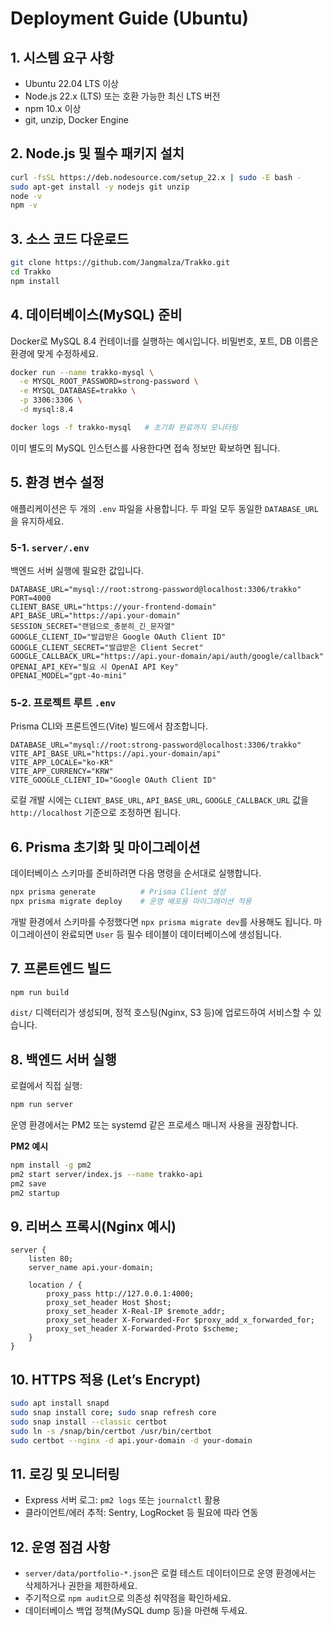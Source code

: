 # Deployment Guide (Ubuntu)

## 1. 시스템 요구 사항
- Ubuntu 22.04 LTS 이상
- Node.js 22.x (LTS) 또는 호환 가능한 최신 LTS 버전
- npm 10.x 이상
- git, unzip, Docker Engine

## 2. Node.js 및 필수 패키지 설치
```bash
curl -fsSL https://deb.nodesource.com/setup_22.x | sudo -E bash -
sudo apt-get install -y nodejs git unzip
node -v
npm -v
```

## 3. 소스 코드 다운로드
```bash
git clone https://github.com/Jangmalza/Trakko.git
cd Trakko
npm install
```

## 4. 데이터베이스(MySQL) 준비
Docker로 MySQL 8.4 컨테이너를 실행하는 예시입니다. 비밀번호, 포트, DB 이름은 환경에 맞게 수정하세요.
```bash
docker run --name trakko-mysql \
  -e MYSQL_ROOT_PASSWORD=strong-password \
  -e MYSQL_DATABASE=trakko \
  -p 3306:3306 \
  -d mysql:8.4

docker logs -f trakko-mysql   # 초기화 완료까지 모니터링
```
이미 별도의 MySQL 인스턴스를 사용한다면 접속 정보만 확보하면 됩니다.

## 5. 환경 변수 설정
애플리케이션은 두 개의 `.env` 파일을 사용합니다. 두 파일 모두 동일한 `DATABASE_URL`을 유지하세요.

### 5-1. `server/.env`
백엔드 서버 실행에 필요한 값입니다.
```
DATABASE_URL="mysql://root:strong-password@localhost:3306/trakko"
PORT=4000
CLIENT_BASE_URL="https://your-frontend-domain"
API_BASE_URL="https://api.your-domain"
SESSION_SECRET="랜덤으로_충분히_긴_문자열"
GOOGLE_CLIENT_ID="발급받은 Google OAuth Client ID"
GOOGLE_CLIENT_SECRET="발급받은 Client Secret"
GOOGLE_CALLBACK_URL="https://api.your-domain/api/auth/google/callback"
OPENAI_API_KEY="필요 시 OpenAI API Key"
OPENAI_MODEL="gpt-4o-mini"
```

### 5-2. 프로젝트 루트 `.env`
Prisma CLI와 프론트엔드(Vite) 빌드에서 참조합니다.
```
DATABASE_URL="mysql://root:strong-password@localhost:3306/trakko"
VITE_API_BASE_URL="https://api.your-domain/api"
VITE_APP_LOCALE="ko-KR"
VITE_APP_CURRENCY="KRW"
VITE_GOOGLE_CLIENT_ID="Google OAuth Client ID"
```

로컬 개발 시에는 `CLIENT_BASE_URL`, `API_BASE_URL`, `GOOGLE_CALLBACK_URL` 값을 `http://localhost` 기준으로 조정하면 됩니다.

## 6. Prisma 초기화 및 마이그레이션
데이터베이스 스키마를 준비하려면 다음 명령을 순서대로 실행합니다.
```bash
npx prisma generate          # Prisma Client 생성
npx prisma migrate deploy    # 운영 배포용 마이그레이션 적용
```
개발 환경에서 스키마를 수정했다면 `npx prisma migrate dev`를 사용해도 됩니다. 마이그레이션이 완료되면 `User` 등 필수 테이블이 데이터베이스에 생성됩니다.

## 7. 프론트엔드 빌드
```bash
npm run build
```
`dist/` 디렉터리가 생성되며, 정적 호스팅(Nginx, S3 등)에 업로드하여 서비스할 수 있습니다.

## 8. 백엔드 서버 실행
로컬에서 직접 실행:
```bash
npm run server
```
운영 환경에서는 PM2 또는 systemd 같은 프로세스 매니저 사용을 권장합니다.

**PM2 예시**
```bash
npm install -g pm2
pm2 start server/index.js --name trakko-api
pm2 save
pm2 startup
```

## 9. 리버스 프록시(Nginx 예시)
```
server {
    listen 80;
    server_name api.your-domain;

    location / {
        proxy_pass http://127.0.0.1:4000;
        proxy_set_header Host $host;
        proxy_set_header X-Real-IP $remote_addr;
        proxy_set_header X-Forwarded-For $proxy_add_x_forwarded_for;
        proxy_set_header X-Forwarded-Proto $scheme;
    }
}
```

## 10. HTTPS 적용 (Let’s Encrypt)
```bash
sudo apt install snapd
sudo snap install core; sudo snap refresh core
sudo snap install --classic certbot
sudo ln -s /snap/bin/certbot /usr/bin/certbot
sudo certbot --nginx -d api.your-domain -d your-domain
```

## 11. 로깅 및 모니터링
- Express 서버 로그: `pm2 logs` 또는 `journalctl` 활용
- 클라이언트/에러 추적: Sentry, LogRocket 등 필요에 따라 연동

## 12. 운영 점검 사항
- `server/data/portfolio-*.json`은 로컬 테스트 데이터이므로 운영 환경에서는 삭제하거나 권한을 제한하세요.
- 주기적으로 `npm audit`으로 의존성 취약점을 확인하세요.
- 데이터베이스 백업 정책(MySQL dump 등)을 마련해 두세요.
